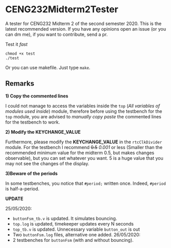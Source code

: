 # CENG232Midterm2Tester
A tester for CENG232 Midterm 2 of the second semester 2020.
This is the latest recommended version. If you have any opinions open an issue (or you can dm me), 
if you want to contribute, send a pr.

Test it *fast*
```
chmod +x test
./test
```
Or you can use makefile. Just type `make`.

## Remarks

**1) Copy the commented lines**

I could not manage to access the variables inside the `top` (*All variables of modules used inside*) module, therefore before using the testbench for the `top` module, you are advised to *manually copy paste* the commented lines for the testbench to work.

**2) Modify the KEYCHANGE_VALUE**

Furthermore, please modify the **KEYCHANGE_VALUE** in the `rtcClkDivider` module. For the testbench I recommend ~~0.5~~ *0.001* or less (Smaller than the recommended minimum value for the midterm 0.5, but makes changes observable), but you can set whatever you want. 5 is a huge value that you may not see the changes of the display.

**3)Beware of the periods**

In some testbenches, you notice that `#period;` written once. Indeed, `#period` is half-a-period. 

**UPDATE**

25/05/2020: 
* `buttonFsm_tb.v` is updated. It simulates bouncing.
* `top.log` is updated, timekeeper updates every N seconds
* `top_tb.v` is updated. Unnecessary variable `button_out` is out
* Two `buttonFsm.log` files, alternative one added.
26/05/2020: 
* 2 testbenches for `buttonFsm` (with and without bouncing).

